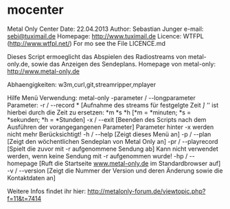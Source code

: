 mocenter
========

Metal Only Center
Date: 22.04.2013
Author: Sebastian Junger
e-mail: sebi@tuximail.de
Homepage: http://www.tuximail.de
Licence: WTFPL (http://www.wtfpl.net/) For mo see the File LICENCE.md


Dieses Script ermoeglicht das Abspielen des Radiostreams von metal-only.de, sowie das Anzeigen des Sendeplans.
Homepage von metal-only: http://www.metal-only.de

Abhaengigkeiten: w3m,curl,git,streamripper,mplayer

Hilfe Menü
 Verwendung: metal-only -parameter / --longparameter
Parameter:
 -r / --record * [Aufnahme des streams für festgelgte Zeit *]
'*' ist hierbei durch die Zeit zu ersetzen: *m *s *h [*m = *minuten; *s = *sekunden; *h = *Stunden]
-x / --exit [Beenden des Scripts nach dem Ausführen der vorangegangenen Parameter]
Parameter hinter -x werden nicht mehr Berücksichtigt!
-h / --help [Zeigt dieses Menü an]
-p / --plan [Zeigt den wöchentlichen Sendeplan von Metal Only an]
-pr / --playrecord [Spielt die zuvor mit -r aufgenommene Sendung ab]
Kann nicht verwendet werden, wenn keine Sendung mit -r aufgenommen wurde!
-hp / --homepage [Ruft die Startseite www.metal-only.de im Standardbrowser auf]
-v / --version [Zeigt die Nummer der Version und deren Änderung sowie die Kontaktdaten an]

Weitere Infos findet ihr hier: http://metalonly-forum.de/viewtopic.php?f=11&t=7414
